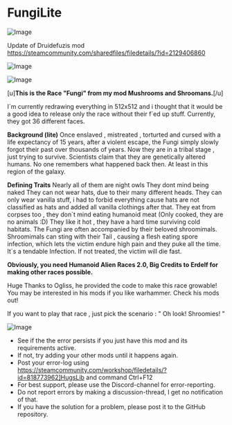 # FungiLite

![Image](https://i.imgur.com/buuPQel.png)

Update of Druidefuzis mod
https://steamcommunity.com/sharedfiles/filedetails/?id=2129406860

![Image](https://i.imgur.com/pufA0kM.png)

	
![Image](https://i.imgur.com/Z4GOv8H.png)

[u]**This is the Race "Fungi" from my mod Mushrooms and Shroomans.**[/u]

I´m currently redrawing everything in 512x512 and i thought that it would be a good idea to release only the race without their f´ed up stuff.
Currently, they got 36 different faces. 

**Background (lite)**
Once enslaved , mistreated , torturted and cursed with a life expectancy of 15 years, after a violent escape, the Fungi simply slowly forgot their past over thousands of years. Now they are in a tribal stage , just trying to survive.
Scientists claim that they are genetically altered humans. No one remembers what happened back then. At least in this region of the galaxy.

**Defining Traits**
Nearly all of them are night owls
They dont mind being naked 
They can not wear hats, due to their many different heads.
They can only wear vanilla stuff, i had to forbid everything cause hats are not classified as hats and added all vanilla clothings after that.
They eat from corpses too , they don´t mind eating humanoid meat (Only cooked, they are no animals :D)
They like it hot , they have a hard time surviving cold habitats.
The Fungi are often accompanied by their beloved shroomimals.
Shroomimals can sting with their Tail , causing a flesh eating spore infection, which lets the victim endure high pain and they puke all the time. It´s a tendable Infection. If not treated, the victim will die fast.


**Obviously, you need Humanoid Alien Races 2.0, Big Credits to Erdelf for making other races possible.**

Huge Thanks to Ogliss, he provided the code to make this race growable! You may be interested in his mods if you like warhammer. Check his mods out! 

If you want to play that race , just pick the scenario : " Oh look! Shroomies! "

![Image](https://i.imgur.com/PwoNOj4.png)



-  See if the the error persists if you just have this mod and its requirements active.
-  If not, try adding your other mods until it happens again.
-  Post your error-log using https://steamcommunity.com/workshop/filedetails/?id=818773962]HugsLib and command Ctrl+F12
-  For best support, please use the Discord-channel for error-reporting.
-  Do not report errors by making a discussion-thread, I get no notification of that.
-  If you have the solution for a problem, please post it to the GitHub repository.


